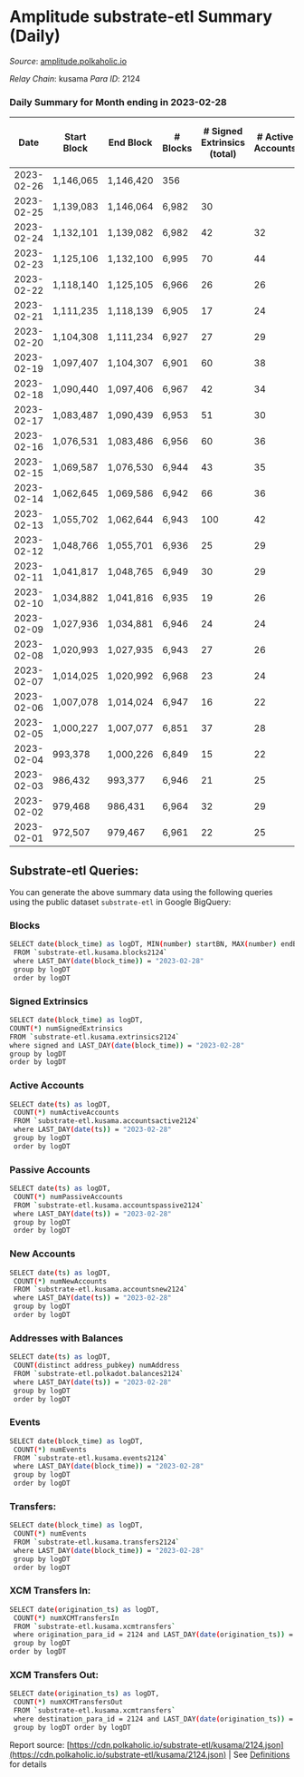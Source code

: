 # Amplitude substrate-etl Summary (Daily)

_Source_: [amplitude.polkaholic.io](https://amplitude.polkaholic.io)

*Relay Chain*: kusama
*Para ID*: 2124



### Daily Summary for Month ending in 2023-02-28


| Date | Start Block | End Block | # Blocks | # Signed Extrinsics (total) | # Active Accounts | # Passive | # New | # Addresses with Balances | # Events | # Transfers | # XCM Transfers In | # XCM Transfers Out | Issues | 
| ---- | ----------- | --------- | -------- | --------------------------- | ----------------- | --------- | ----- | ------------------------- | -------- | ----------- | ------------------ | ------------------- | ------ |
| 2023-02-26 | 1,146,065 | 1,146,420 | 356 |  |  |  |  |  | 712 |   |   |   |  |
| 2023-02-25 | 1,139,083 | 1,146,064 | 6,982 | 30 |  |  |  | 921 | 14,212 | 2  |   |   |  |
| 2023-02-24 | 1,132,101 | 1,139,082 | 6,982 | 42 | 32 |  |  | 919 | 14,298 |   |   |   |  |
| 2023-02-23 | 1,125,106 | 1,132,100 | 6,995 | 70 | 44 | 129 | 100 | 919 | 15,078 | 157  |   |   |  |
| 2023-02-22 | 1,118,140 | 1,125,105 | 6,966 | 26 | 26 |  |  | 819 | 14,171 |   |   |   |  |
| 2023-02-21 | 1,111,235 | 1,118,139 | 6,905 | 17 | 24 | 1 | 1 | 819 | 13,963 | 2  |   |   |  |
| 2023-02-20 | 1,104,308 | 1,111,234 | 6,927 | 27 | 29 | 5 | 4 | 818 | 14,127 | 10  |   |   |  |
| 2023-02-19 | 1,097,407 | 1,104,307 | 6,901 | 60 | 38 | 3 | 1 | 814 | 14,280 | 7  |   |   |  |
| 2023-02-18 | 1,090,440 | 1,097,406 | 6,967 | 42 | 34 | 2 | 2 | 813 | 14,269 | 4  |   |   |  |
| 2023-02-17 | 1,083,487 | 1,090,439 | 6,953 | 51 | 30 | 6 | 4 | 811 | 14,319 | 7  |   |   |  |
| 2023-02-16 | 1,076,531 | 1,083,486 | 6,956 | 60 | 36 | 14 | 12 | 807 | 14,409 | 21  |   |   |  |
| 2023-02-15 | 1,069,587 | 1,076,530 | 6,944 | 43 | 35 | 8 | 6 | 795 | 14,251 | 12  |   |   |  |
| 2023-02-14 | 1,062,645 | 1,069,586 | 6,942 | 66 | 36 | 21 | 19 | 789 | 14,421 | 25  |   |   |  |
| 2023-02-13 | 1,055,702 | 1,062,644 | 6,943 | 100 | 42 | 37 | 37 | 770 | 14,692 | 68  |   |   |  |
| 2023-02-12 | 1,048,766 | 1,055,701 | 6,936 | 25 | 29 | 1 | 1 | 733 | 14,087 | 1  |   |   |  |
| 2023-02-11 | 1,041,817 | 1,048,765 | 6,949 | 30 | 29 | 2 | 3 | 732 | 14,146 | 4  |   |   |  |
| 2023-02-10 | 1,034,882 | 1,041,816 | 6,935 | 19 | 26 | 3 | 2 | 729 | 14,035 | 4  |   |   |  |
| 2023-02-09 | 1,027,936 | 1,034,881 | 6,946 | 24 | 24 |  |  | 727 | 14,066 |   |   |   |  |
| 2023-02-08 | 1,020,993 | 1,027,935 | 6,943 | 27 | 26 |  |  | 727 | 14,081 |   |   |   |  |
| 2023-02-07 | 1,014,025 | 1,020,992 | 6,968 | 23 | 24 |  |  | 727 | 14,110 |   |   |   |  |
| 2023-02-06 | 1,007,078 | 1,014,024 | 6,947 | 16 | 22 |  |  | 727 | 14,026 |   |   |   |  |
| 2023-02-05 | 1,000,227 | 1,007,077 | 6,851 | 37 | 28 |  |  | 727 | 13,970 |   |   |   |  |
| 2023-02-04 | 993,378 | 1,000,226 | 6,849 | 15 | 22 |  |  | 727 | 13,819 |   |   |   |  |
| 2023-02-03 | 986,432 | 993,377 | 6,946 | 21 | 25 |  |  | 727 | 14,049 |   |   |   |  |
| 2023-02-02 | 979,468 | 986,431 | 6,964 | 32 | 29 |  |  | 727 | 14,158 |   |   |   |  |
| 2023-02-01 | 972,507 | 979,467 | 6,961 | 22 | 25 |  |  | 727 | 14,097 |   |   |   |  |

## Substrate-etl Queries:
You can generate the above summary data using the following queries using the public dataset `substrate-etl` in Google BigQuery:

### Blocks
```bash
SELECT date(block_time) as logDT, MIN(number) startBN, MAX(number) endBN, COUNT(*) numBlocks 
 FROM `substrate-etl.kusama.blocks2124`  
 where LAST_DAY(date(block_time)) = "2023-02-28" 
 group by logDT 
 order by logDT
```

### Signed Extrinsics
```bash
SELECT date(block_time) as logDT, 
COUNT(*) numSignedExtrinsics 
FROM `substrate-etl.kusama.extrinsics2124`  
where signed and LAST_DAY(date(block_time)) = "2023-02-28" 
group by logDT 
order by logDT
```

### Active Accounts
```bash
SELECT date(ts) as logDT, 
 COUNT(*) numActiveAccounts 
 FROM `substrate-etl.kusama.accountsactive2124` 
 where LAST_DAY(date(ts)) = "2023-02-28" 
 group by logDT 
 order by logDT
```

### Passive Accounts
```bash
SELECT date(ts) as logDT, 
 COUNT(*) numPassiveAccounts 
 FROM `substrate-etl.kusama.accountspassive2124` 
 where LAST_DAY(date(ts)) = "2023-02-28" 
 group by logDT 
 order by logDT
```

### New Accounts
```bash
SELECT date(ts) as logDT, 
 COUNT(*) numNewAccounts 
 FROM `substrate-etl.kusama.accountsnew2124` 
 where LAST_DAY(date(ts)) = "2023-02-28" 
 group by logDT
 order by logDT
```

### Addresses with Balances
```bash
SELECT date(ts) as logDT,
 COUNT(distinct address_pubkey) numAddress 
 FROM `substrate-etl.polkadot.balances2124` 
 where LAST_DAY(date(ts)) = "2023-02-28" 
 group by logDT 
 order by logDT
```

### Events
```bash
SELECT date(block_time) as logDT, 
 COUNT(*) numEvents 
 FROM `substrate-etl.kusama.events2124` 
 where LAST_DAY(date(block_time)) = "2023-02-28" 
 group by logDT 
 order by logDT
```

### Transfers:
```bash
SELECT date(block_time) as logDT, 
 COUNT(*) numEvents 
 FROM `substrate-etl.kusama.transfers2124` 
 where LAST_DAY(date(block_time)) = "2023-02-28" 
 group by logDT 
 order by logDT
```

### XCM Transfers In:
```bash
SELECT date(origination_ts) as logDT, 
 COUNT(*) numXCMTransfersIn 
 FROM `substrate-etl.kusama.xcmtransfers` 
 where origination_para_id = 2124 and LAST_DAY(date(origination_ts)) = "2023-02-28" 
 group by logDT 
order by logDT
```

### XCM Transfers Out:
```bash
SELECT date(origination_ts) as logDT, 
 COUNT(*) numXCMTransfersOut 
 FROM `substrate-etl.kusama.xcmtransfers` 
 where destination_para_id = 2124 and LAST_DAY(date(origination_ts)) = "2023-02-28" 
 group by logDT order by logDT
```


Report source: [https://cdn.polkaholic.io/substrate-etl/kusama/2124.json](https://cdn.polkaholic.io/substrate-etl/kusama/2124.json) | See [Definitions](/DEFINITIONS.md) for details
